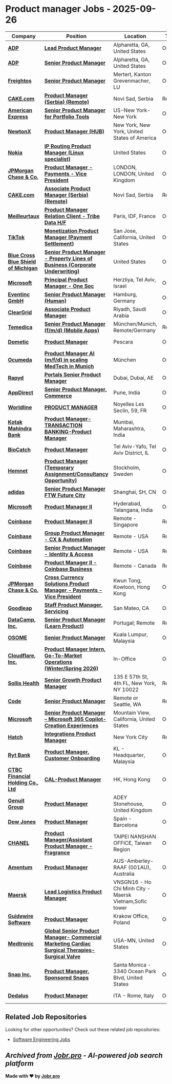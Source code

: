 # Product manager Jobs - 2025-09-26

| Company | Position | Location | Type | Date |
| ------- | -------- | -------- | ---- | ------ |
| **[ADP](https://www.adp.com/)** | **[Lead Product Manager](https://myjobs.adp.com/apply/cx/job-details?reqId=5001137216906)** | Alpharetta, GA, United States | On Site | Sep 25 |
| **[ADP](https://www.adp.com/)** | **[Senior Product Manager](https://myjobs.adp.com/apply/cx/job-details?reqId=5001150541206)** | Alpharetta, GA, United States | On Site | Sep 25 |
| **[Freightos](https://www.freightos.com/)** | **[Senior Product Manager](https://www.freightos.com/position/CA.D53/?_gl=1*1mh98wx*_up*MQ..*_ga*NjUzNDI2OTA3LjE3NTg4MDk2MDk.*_ga_3F0YS9M4RP*czE3NTg4MDk2MDgkbzEkZzEkdDE3NTg4MDk2MzQkajM0JGwwJGg0OTgxNjk1MjA.)** | Mertert, Kanton Grevenmacher, LU | On Site | Sep 25 |
| **[CAKE.com](https://cake.com/)** | **[Product Manager (Serbia) (Remote)](https://coing.freshteam.com/jobs/p4ArD34hgfGx/product-manager-serbia-remote)** | Novi Sad, Serbia | Remote | Sep 25 |
| **[American Express](https://www.americanexpress.com/)** | **[Senior Product Manager for Portfolio Tools](https://axp.taleo.net/careersection/rp/jobdetail.ftl?job=25014191)** | US-New York-New York | On Site | Sep 25 |
| **[NewtonX](https://www.newtonx.com/)** | **[Product Manager (HUB)](https://newtonx.freshteam.com/jobs/_SyxxB4UQHA4/product-manager-hub)** | New York, New York, United States of America | On Site | Sep 25 |
| **[Nokia](https://www.nokia.com/)** | **[IP Routing Product Manager (Linux specialist)](https://fa-evmr-saasfaprod1.fa.ocs.oraclecloud.com/hcmUI/CandidateExperience/en/sites/jobsearch/job/24213)** | United States | On Site | Sep 25 |
| **[JPMorgan Chase & Co.](https://www.jpmorganchase.com/)** | **[Product Manager - Payments - Vice President](https://jpmc.fa.oraclecloud.com/hcmUI/CandidateExperience/en/sites/jobsearch/job/210665274)** | LONDON, LONDON, United Kingdom | On Site | Sep 25 |
| **[CAKE.com](https://cake.com/)** | **[Associate Product Manager (Serbia) (Remote)](https://coing.freshteam.com/jobs/hU3Fm59g-Awf/associate-product-manager-serbia-remote)** | Novi Sad, Serbia | Remote | Sep 25 |
| **[Meilleurtaux](https://www.meilleurtaux.com/)** | **[Product Manager Relation Client - Tribe Data H/F](https://jobs.smartrecruiters.com/Meilleurtaux/744000083870706-product-manager-relation-client-tribe-data-h-f)** | Paris, IDF, France | On Site | Sep 25 |
| **[TikTok](https://www.tiktok.com/)** | **[Monetization Product Manager (Payment Settlement)](https://lifeattiktok.com/search/7553434302671833362)** | San Jose, California, United States | On Site | Sep 25 |
| **[Blue Cross Blue Shield of Michigan](https://www.bcbsm.com/)** | **[Senior Product Manager - Property Lines of Business (Corporate Underwriting)](https://ejko.fa.us2.oraclecloud.com/hcmUI/CandidateExperience/en/sites/jobsearch/job/13388)** | United States | On Site | Sep 25 |
| **[Microsoft](https://www.microsoft.com/)** | **[Principal Product Manager - One Soc](https://jobs.careers.microsoft.com/global/en/job/1861644/)** | Herzliya, Tel Aviv, Israel | On Site | Sep 25 |
| **[Eventinc GmbH](https://www.eventinc.de/)** | **[Senior Product Manager (Human)](https://join.com/companies/eventinc/14919722-senior-product-manager-human)** | Hamburg, Germany | On Site | Sep 25 |
| **[ClearGrid](https://cleargrid.ae/)** | **[Associate Product Manager](https://careers.cleargrid.ai/jobs/6511487-associate-product-manager)** | Riyadh, Saudi Arabia | On Site | Sep 25 |
| **[Temedica](https://temedica.com/)** | **[Senior Product Manager (f/m/d) (Mobile Apps)](https://temedica.jobs.personio.de/job/2362574)** | München/Munich, Remote/Germany | Remote | Sep 25 |
| **[Dometic](https://www.dometic.com/)** | **[Product Manager](https://emp.jobylon.com/jobs/313054-mobile-power-solutions-product-manager/)** | Pescara | On Site | Sep 25 |
| **[Ocumeda](https://www.ocumeda.com/)** | **[Product Manager AI (m/f/d) in scaling MedTech in Munich](https://ocumeda-ag.jobs.personio.de/job/2362558)** | München | On Site | Sep 25 |
| **[Rapyd](https://www.rapyd.net/)** | **[Portals Senior Product Manager](https://www.rapyd.net/company/careers/positions/portals-senior-product-manager-dubai/)** | Dubai, Dubai, AE | On Site | Sep 25 |
| **[AppDirect](https://www.appdirect.com/)** | **[Senior Product Manager, Commerce](https://job-boards.greenhouse.io/appdirect/jobs/8183073002)** | Pune, India | On Site | Sep 25 |
| **[Worldline](https://www.worldline.com)** | **[PRODUCT MANAGER](https://jobs.worldline.com/job/Noyelles-Les-Seclin-PRODUCT-MANAGER-59/1327710457/)** | Noyelles Les Seclin, 59, FR | On Site | Sep 25 |
| **[Kotak Mahindra Bank](https://www.kotak.com/)** | **[Product Manager-TRANSACTION BANKING-Product Manager](https://hcbt.fa.em2.oraclecloud.com/hcmUI/CandidateExperience/en/sites/jobsearch/job/208297)** | Mumbai, Maharashtra, India | On Site | Sep 25 |
| **[BioCatch](https://www.biocatch.com/)** | **[Product Manager](https://www.comeet.com/jobs/biocatch/03.00E/product-manager/8B.459)** | Tel Aviv-Yafo, Tel Aviv District, IL | On Site | Sep 25 |
| **[Hemnet](https://www.hemnet.se/)** | **[Product Manager (Temporary Assignment/Consultancy Opportunity)](https://career.hemnet.se/jobs/6509693-product-manager-temporary-assignment-consultancy-opportunity)** | Stockholm, Sweden | On Site | Sep 25 |
| **[adidas](https://www.adidas-group.com/)** | **[Senior Product Manager FTW Future City](https://jobs.adidas-group.com/job/Shanghai-Senior-Product-Manager-FTW-Future-City-SH/1250922301/)** | Shanghai, SH, CN | On Site | Sep 25 |
| **[Microsoft](https://www.microsoft.com/)** | **[Product Manager II](https://jobs.careers.microsoft.com/global/en/job/1875688/)** | Hyderabad, Telangana, India | On Site | Sep 25 |
| **[Coinbase](https://www.coinbase.com/)** | **[Product Manager II](https://www.coinbase.com/careers/positions/7273896?gh_jid=7273896)** | Remote - Singapore | Remote | Sep 25 |
| **[Coinbase](https://www.coinbase.com/)** | **[Group Product Manager - CX & Automation](https://www.coinbase.com/careers/positions/6730364?gh_jid=6730364)** | Remote - USA | Remote | Sep 25 |
| **[Coinbase](https://www.coinbase.com/)** | **[Senior Product Manager - Identity & Access](https://www.coinbase.com/careers/positions/6951278?gh_jid=6951278)** | Remote - USA | Remote | Sep 25 |
| **[Coinbase](https://www.coinbase.com/)** | **[Product Manager II - Coinbase Business](https://www.coinbase.com/careers/positions/7274223?gh_jid=7274223)** | Remote - Canada | Remote | Sep 25 |
| **[JPMorgan Chase & Co.](https://www.jpmorganchase.com/)** | **[Cross Currency Solutions Product Manager - Payments - Vice President](https://jpmc.fa.oraclecloud.com/hcmUI/CandidateExperience/en/sites/jobsearch/job/210671097)** | Kwun Tong, Kowloon, Hong Kong | On Site | Sep 25 |
| **[Goodleap](https://goodleap.com/)** | **[Staff Product Manager, Servicing](https://jobs.lever.co/goodleap/84e4e8ed-8b16-4a0f-b0e0-b135561566f7)** | San Mateo, CA | On Site | Sep 25 |
| **[DataCamp, Inc.](https://www.datacamp.com/)** | **[Senior Product Manager (Learn Product)](https://job-boards.greenhouse.io/datacamp/jobs/7275550)** | Portugal; Remote | Remote | Sep 25 |
| **[OSOME](https://www.osome.com)** | **[Senior Product Manager](https://careers.osome.com/jobs/6508965-senior-product-manager)** | Kuala Lumpur, Malaysia | On Site | Sep 25 |
| **[Cloudflare, Inc.](https://www.cloudflare.com/)** | **[Product Manager Intern, Go-To-Market Operations (Winter/Spring 2026)](https://boards.greenhouse.io/cloudflare/jobs/7249790?gh_jid=7249790)** | In-Office | On Site | Sep 25 |
| **[Sollis Health](https://sollishealth.com/)** | **[Senior Growth Product Manager](https://job-boards.greenhouse.io/sollishealth/jobs/7362460003)** | 135 E 57th St, 4th FL, New York, NY 10022 | Remote | Sep 25 |
| **[Code](https://code.org/)** | **[Senior Product Manager](https://job-boards.greenhouse.io/codeorg/jobs/4600867005)** | Remote or Seattle, WA | Remote | Sep 25 |
| **[Microsoft](https://www.microsoft.com/)** | **[Senior Product Manager – Microsoft 365 Copilot- Creation Experiences](https://jobs.careers.microsoft.com/global/en/job/1835135/)** | Mountain View, California, United States | On Site | Sep 25 |
| **[Hatch](https://www.usehatchapp.com/)** | **[Integrations Product Manager](https://jobs.ashbyhq.com/hatch/b0793c14-c47e-467e-87ab-b1b2fdd52ce1)** | New York City | Remote | Sep 25 |
| **[Ryt Bank](https://www.rytbank.my/)** | **[Product Manager, Customer Onboarding](https://rytbank.wd3.myworkdayjobs.com/en-US/External_Career/job/Kuala-Lumpur/Product-Manager--Customer-Onboarding_JR00000438)** | KL - Headquarter, Malaysia | On Site | Sep 25 |
| **[CTBC Financial Holding Co., Ltd](https://www.ctbcholding.com/)** | **[CAL-Product Manager](https://ctbcholding.wd3.myworkdayjobs.com/en-US/External/job/HK/Product-Manager_JR5423)** | HK, Hong Kong | On Site | Sep 25 |
| **[Genuit Group](https://www.genuitgroup.com/)** | **[Product Manager](https://polypipe.wd103.myworkdayjobs.com/en-US/Careers/job/ADEY-Stonehouse/Product-Manager_JR101780-2)** | ADEY Stonehouse, United Kingdom | On Site | Sep 25 |
| **[Dow Jones](https://www.dowjones.com/)** | **[Product Manager](https://dowjones.wd1.myworkdayjobs.com/en-US/Dow_Jones_Career/job/Spain---Barcelona/Product-Manager_Job_Req_49071-1)** | Spain - Barcelona | On Site | Sep 25 |
| **[CHANEL](https://www.chanel.com/)** | **[Product Manager/Assistant Product Manager - Fragrance](https://cc.wd3.myworkdayjobs.com/en-US/ChanelCareers/job/Taipei-City/Product-Manager-Assistant-Product-Manager---Fragrance_JOBREQ00106146-2)** | TAIPEI NANSHAN OFFICE, Taiwan Region | On Site | Sep 25 |
| **[Amentum](https://www.amentum.com/)** | **[Product Manager](https://pae.wd1.myworkdayjobs.com/en-US/Amentum_Careers/job/OC-AUS-Brisbane/Product-Manager_R0146466)** | AUS-Amberley-RAAF (001AU), Australia | On Site | Sep 25 |
| **[Maersk](https://www.maersk.com/)** | **[Lead Logistics Product Manager](https://maersk.wd3.myworkdayjobs.com/en-US/Maersk_Careers/job/Vietnam-H-Ch-Minh-Ho-Chi-Minh-City-71100/Lead-Logistics-Product-Manager_R162539)** | VNSGN16 - Ho Chi Minh City - Maersk Vietnam,Sofic tower | On Site | Sep 25 |
| **[Guidewire Software](https://www.guidewire.com/)** | **[Product Manager](https://guidewire.wd5.myworkdayjobs.com/en-US/external/job/Poland---Krakow/Product-Manager_JR_12924)** | Krakow Office, Poland | On Site | Sep 25 |
| **[Medtronic](https://www.medtronic.com/)** | **[Global Senior Product Manager- Commercial Marketing Cardiac Surgical Therapies-Surgical Valve](https://medtronic.wd1.myworkdayjobs.com/en-US/MedtronicCareers/job/Brooklyn-Park-Minnesota-United-States-of-America/Global-Senior-Product-Manager--Commercial-Marketing-Cardiac-Surgical-Therapies-Surgical-Valve_R44542-1)** | USA-MN, United States | On Site | Sep 25 |
| **[Snap Inc.](https://snap.com/)** | **[Product Manager, Sponsored Snaps](https://snapchat.wd1.myworkdayjobs.com/en-US/snap/job/Los-Angeles-California/Product-Manager--Sponsored-Snaps_R0042275-1)** | Santa Monica - 3340 Ocean Park Blvd, United States | On Site | Sep 25 |
| **[Dedalus](https://www.dedalus.com/)** | **[Product Manager](https://dedalus.wd3.myworkdayjobs.com/en-US/External/job/ITA---Rome/Product-Manager_JR107442)** | ITA - Rome, Italy | On Site | Sep 25 |

## Related Job Repositories

Looking for other opportunities? Check out these related job repositories:

- [Software Engineering Jobs](https://github.com/jobs-jobr-pro/Software-Engineering-Jobs)



*Archived from [Jobr.pro](https://jobr.pro?utm_source=github&utm_medium=repo&utm_campaign=github-product-management-jobs) - AI-powered job search platform*
---

**Made with ❤️ by [Jobr.pro](https://jobr.pro?utm_source=github&utm_medium=repo&utm_campaign=github-product-management-jobs)**